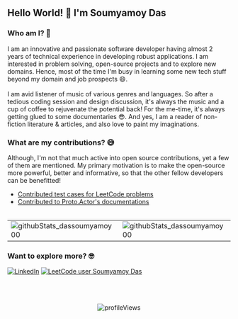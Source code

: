 ## Hello World! 👋 I'm Soumyamoy Das

### Who am I? 🧐
I am an innovative and passionate software developer having almost 2 years of technical experience in developing robust applications. I am interested in problem solving, open-source projects and to explore new domains. Hence, most of the time I'm busy in learning some new tech stuff beyond my domain and job prospects 😄. 
<br><br>
I am avid listener of music of various genres and languages. So after a tedious coding session and design discussion, it's always the music and a cup of coffee to rejuvenate the potential back! For the me-time, it's always getting glued to some documentaries 😎. And yes, I am a reader of non-fiction literature & articles, and also love to paint my imaginations.

### What are my contributions? 😅
Although, I'm not that much active into open source contributions, yet a few of them are mentioned. My primary motivation is to make the open-source more powerful, better and informative, so that the other fellow developers can be benefitted! 

- [Contributed test cases for LeetCode problems](https://github.com/LeetCode-Feedback/LeetCode-Feedback/issues/9416) <br>
- [Contributed to Proto.Actor's documentations](https://github.com/asynkron/protoactor-website/pulls?q=is%3Aclosed+is%3Apr+author%3Adassoumyamoy00)
<br><br>

<p align="center">
  <table align="center">
    <tr>
      <td valign="center">
        <img src = "https://github-readme-stats.vercel.app/api?username=dassoumyamoy00&theme=dark&show=reviews,prs_merged,prs_merged_percentage&show_icons=true&theme=transparent&hide_border=true&hide=stars" alt = "githubStats_dassoumyamoy00"/> 
      </td>
      <td valign="center">
        <img src = "https://github-readme-streak-stats.herokuapp.com/?user=dassoumyamoy00&theme=transparent&hide_border=true" alt = "githubStats_dassoumyamoy00"/>
      </td>
    </tr>
  </table>
</p>

### Want to explore more? 🤓
[![LinkedIn](https://img.shields.io/badge/LinkedIn-%230077B5.svg?logo=linkedin&logoColor=white)](https://www.linkedin.com/in/soumyamoy/) 
[![LeetCode user Soumyamoy Das](https://img.shields.io/badge/-LeetCode-FFA116?style=flat&labelColor=black&color=%23ffa116&logo=leetcode&logoColor=yellow)](https://leetcode.com/soumya00/) 
<br><br><br><br>
<p align="center">
  <img src="https://komarev.com/ghpvc/?username=dassoumyamoy00&color=green" alt="profileViews"/>
</p>




<!--
**dassoumyamoy00/dassoumyamoy00** is a ✨ _special_ ✨ repository because its `README.md` (this file) appears on your GitHub profile.

Here are some ideas to get you started:

- 🔭 I’m currently working on ...
- 🌱 I’m currently learning ...
- 👯 I’m looking to collaborate on ...
- 🤔 I’m looking for help with ...
- 💬 Ask me about ...
- 📫 How to reach me: ...
- 😄 Pronouns: ...
- ⚡ Fun fact: ...
-->
